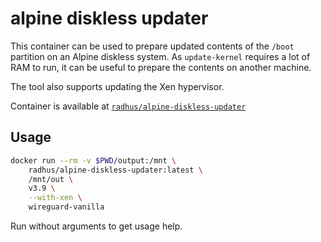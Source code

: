 # alpine diskless updater

This container can be used to prepare updated contents of the `/boot` partition
on an Alpine diskless system.
As `update-kernel` requires a lot of RAM to run, it can be useful to prepare
the contents on another machine.

The tool also supports updating the Xen hypervisor.

Container is available at
[`radhus/alpine-diskless-updater`](https://hub.docker.com/r/radhus/alpine-diskless-updater)

## Usage

```sh
docker run --rm -v $PWD/output:/mnt \
    radhus/alpine-diskless-updater:latest \
    /mnt/out \
    v3.9 \
    --with-xen \
    wireguard-vanilla
```

Run without arguments to get usage help.
